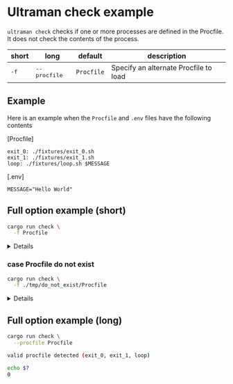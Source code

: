 # Ultraman check example

`ultraman check` checks if one or more processes are defined in the Procfile.  
It does not check the contents of the process.

|short|long|default|description|
|-----|----|-------|-----------|
|<kbd>-f</kbd>|<kbd>--procfile</kbd>|`Procfile`|Specify an alternate Procfile to load|

## Example

Here is an example when the `Procfile` and `.env` files have the following contents

[Procfile]
```
exit_0: ./fixtures/exit_0.sh
exit_1: ./fixtures/exit_1.sh
loop: ./fixtures/loop.sh $MESSAGE
```

[.env]
```
MESSAGE="Hello World"
```

## Full option example (short)

```bash
cargo run check \
  -f Procfile
```

<details>

```bash
valid procfile detected (exit_0, exit_1, loop)
```

```bash
echo $?
0
```

</details>

### case Procfile do not exist

```bash
cargo run check \
  -f ./tmp/do_not_exist/Procfile
```

<details>

```bash
./tmp/do_not_exist/Procfile does not exist.
```

```bash
echo $?
1
```

</details>

## Full option example (long)

```bash
cargo run check \
  --procfile Procfile
```

```bash
valid procfile detected (exit_0, exit_1, loop)
```

```bash
echo $?
0
```
